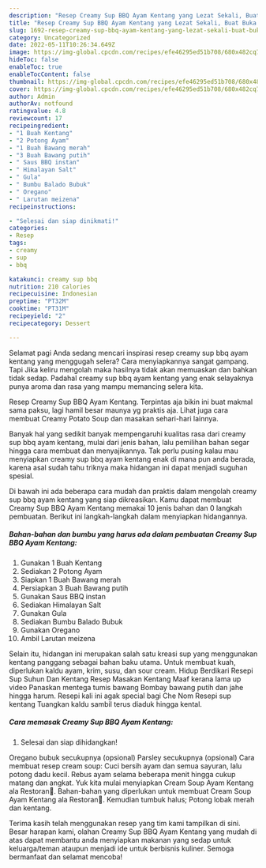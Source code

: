 ```yaml
---
description: "Resep Creamy Sup BBQ Ayam Kentang yang Lezat Sekali, Buat Buka Puasa Enak"
title: "Resep Creamy Sup BBQ Ayam Kentang yang Lezat Sekali, Buat Buka Puasa Enak"
slug: 1692-resep-creamy-sup-bbq-ayam-kentang-yang-lezat-sekali-buat-buka-puasa-enak
category: Uncategorized
date: 2022-05-11T10:26:34.649Z
image: https://img-global.cpcdn.com/recipes/efe46295ed51b708/680x482cq70/creamy-sup-bbq-ayam-kentang-foto-resep-utama.jpg
hideToc: false
enableToc: true
enableTocContent: false
thumbnail: https://img-global.cpcdn.com/recipes/efe46295ed51b708/680x482cq70/creamy-sup-bbq-ayam-kentang-foto-resep-utama.jpg
cover: https://img-global.cpcdn.com/recipes/efe46295ed51b708/680x482cq70/creamy-sup-bbq-ayam-kentang-foto-resep-utama.jpg
author: Admin
authorAv: notfound
ratingvalue: 4.8
reviewcount: 17
recipeingredient:
- "1 Buah Kentang"
- "2 Potong Ayam"
- "1 Buah Bawang merah"
- "3 Buah Bawang putih"
- " Saus BBQ instan"
- " Himalayan Salt"
- " Gula"
- " Bumbu Balado Bubuk"
- " Oregano"
- " Larutan meizena"
recipeinstructions:

- "Selesai dan siap dinikmati!"
categories:
- Resep
tags:
- creamy
- sup
- bbq

katakunci: creamy sup bbq 
nutrition: 210 calories
recipecuisine: Indonesian
preptime: "PT32M"
cooktime: "PT31M"
recipeyield: "2"
recipecategory: Dessert

---
```



Selamat pagi Anda sedang mencari inspirasi resep creamy sup bbq ayam kentang yang menggugah selera? Cara menyiapkannya sangat gampang. Tapi Jika keliru mengolah maka hasilnya tidak akan memuaskan dan bahkan tidak sedap. Padahal creamy sup bbq ayam kentang yang enak selayaknya punya aroma dan rasa yang mampu memancing selera kita.


Resep Creamy Sup BBQ Ayam Kentang. Terpintas aja bikin ini buat makmal sama paksu, lagi hamil besar maunya yg praktis aja. Lihat juga cara membuat Creamy Potato Soup dan masakan sehari-hari lainnya.

Banyak hal yang sedikit banyak mempengaruhi kualitas rasa dari creamy sup bbq ayam kentang, mulai dari jenis bahan, lalu pemilihan bahan segar hingga cara membuat dan menyajikannya. Tak perlu pusing kalau mau menyiapkan creamy sup bbq ayam kentang enak di mana pun anda berada, karena asal sudah tahu triknya maka hidangan ini dapat menjadi suguhan spesial.


Di bawah ini ada beberapa cara mudah dan praktis dalam mengolah creamy sup bbq ayam kentang yang siap dikreasikan. Kamu dapat membuat Creamy Sup BBQ Ayam Kentang memakai 10 jenis bahan dan 0 langkah pembuatan. Berikut ini langkah-langkah dalam menyiapkan hidangannya.

<!--inarticleads1-->

##### Bahan-bahan dan bumbu yang harus ada dalam pembuatan Creamy Sup BBQ Ayam Kentang:

1. Gunakan 1 Buah Kentang
1. Sediakan 2 Potong Ayam
1. Siapkan 1 Buah Bawang merah
1. Persiapkan 3 Buah Bawang putih
1. Gunakan  Saus BBQ instan
1. Sediakan  Himalayan Salt
1. Gunakan  Gula
1. Sediakan  Bumbu Balado Bubuk
1. Gunakan  Oregano
1. Ambil  Larutan meizena


Selain itu, hidangan ini merupakan salah satu kreasi sup yang menggunakan kentang panggang sebagai bahan baku utama. Untuk membuat kuah, diperlukan kaldu ayam, krim, susu, dan sour cream. Hidup Berdikari Resepi Sup Suhun Dan Kentang Resep Masakan Kentang Maaf kerana lama up video Panaskan mentega tumis bawang Bombay bawang putih dan jahe hingga harum. Resepi kali ini agak special bagi Che Nom Resepi sup kentang Tuangkan kaldu sambil terus diaduk hingga kental. 

<!--inarticleads2-->

##### Cara memasak Creamy Sup BBQ Ayam Kentang:


1. Selesai dan siap dihidangkan!

Oregano bubuk secukupnya (opsional) Parsley secukupnya (opsional) Cara membuat resep cream soup: Cuci bersih ayam dan semua sayuran, lalu potong dadu kecil. Rebus ayam selama beberapa menit hingga cukup matang dan angkat. Yuk kita mulai menyiapkan Cream Soup Ayam Kentang ala Restoran🍲. Bahan-bahan yang diperlukan untuk membuat Cream Soup Ayam Kentang ala Restoran🍲. Kemudian tumbuk halus; Potong lobak merah dan kentang. 

Terima kasih telah menggunakan resep yang tim kami tampilkan di sini. Besar harapan kami, olahan Creamy Sup BBQ Ayam Kentang yang mudah di atas dapat membantu anda menyiapkan makanan yang sedap untuk keluarga/teman ataupun menjadi ide untuk berbisnis kuliner. Semoga bermanfaat dan selamat mencoba!
